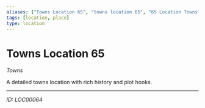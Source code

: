 ```yaml
---
aliases: ["Towns Location 65", "towns location 65", "65 Location Towns"]
tags: [location, place]
type: location
---
```


# Towns Location 65

*Towns*

A detailed towns location with rich history and plot hooks.

---
*ID: LOC00064*